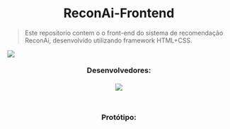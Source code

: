 <h1 align="center">
<br>ReconAi-Frontend
</h1>
  
   > Este repositorio contem o o front-end do sistema de recomendação ReconAi, desenvolvido utilizando framework HTML+CSS.
   
   <a target="_blank"><img align="left" src="https://skillicons.dev/icons?i=html,css"></a>

   ##
   
  <h3 align="center">
    <br>Desenvolvedores:<br>
    <br> 
      <a href="https://github.com/Ai-Recon/ReconAi-Frontend/graphs/contributors">
        <img src="https://contrib.rocks/image?repo=Ai-Recon/ReconAi-Frontend"/>
      </a>     
  </h3> 
  
  
  ## 

  <h3 align="center">
  <br>Protótipo:
  </h3>
  <br>
  

    
